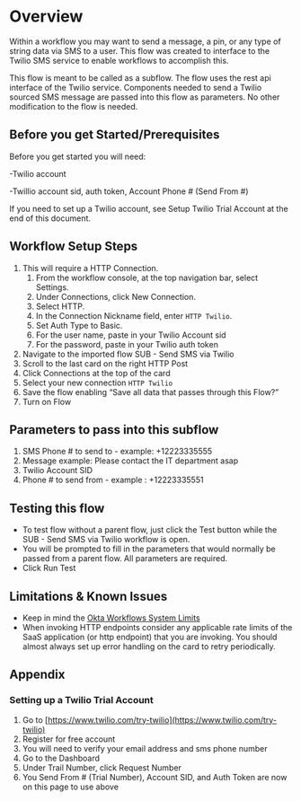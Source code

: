 # Overview

Within a workflow you may want to send a message, a pin, or any type of string data via SMS to a user. This flow was created to interface to the Twilio SMS service to enable workflows to accomplish this.

This flow is meant to be called as a subflow. The flow uses the rest api interface of the Twilio service. Components needed to send a Twilio sourced SMS message are passed into this flow as parameters. No other modification to the flow is needed.


## Before you get Started/Prerequisites

Before you get started you will need:

-Twilio account

-Twillio account sid, auth token, Account Phone # (Send From #)

If you need to set up a Twilio account, see Setup Twilio Trial Account at the end of this document.


## Workflow Setup Steps



1. This will require a HTTP Connection. 
    1. From the workflow console, at the top navigation bar, select Settings.
    2. Under Connections, click New Connection.
    3. Select HTTP.
    4. In the Connection Nickname field, enter `HTTP Twilio`.
    5. Set Auth Type to Basic.
    6. For the user name, paste in your Twilio Account sid
    7. For the password, paste in your Twilio auth token
2. Navigate to the imported flow SUB - Send SMS via Twilio
3. Scroll to the last card on the right HTTP Post
4. Click Connections at the top of the card
5. Select your new connection `HTTP Twilio`
6. Save the flow enabling “Save all data that passes through this Flow?”
7. Turn on Flow


## Parameters to pass into this subflow



1. SMS Phone # to send to - example: +12223335555
2. Message example: Please contact the IT department asap
3. Twilio Account SID 
4. Phone # to send from - example : +12223335551


## Testing this flow



*   To test flow without a parent flow, just click the Test button while the SUB - Send SMS via Twilio workflow is open.
*   You will be prompted to fill in the parameters that would normally be passed from a parent flow. All parameters are required.
*   Click Run Test


## Limitations & Known Issues 



*   Keep in mind the [Okta Workflows System Limits](https://help.okta.com/en/prod/Content/Topics/Workflows/workflows-system-limits.htm) 
*   When invoking HTTP endpoints consider any applicable rate limits of the SaaS application (or http endpoint) that you are invoking. You should almost always set up error handling on the card to retry periodically.


## Appendix


### Setting up a Twilio Trial Account



1. Go to [https://www.twilio.com/try-twilio](https://www.twilio.com/try-twilio) 
2. Register for free account
3. You will need to verify your email address and sms phone number
4. Go to the Dashboard
5. Under Trail Number, click Request Number
6. You Send From # (Trial Number), Account SID, and Auth Token are now on this page to use above
